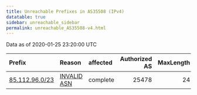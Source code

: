 ```yaml
---
title: Unreachable Prefixes in AS35508 (IPv4)
datatable: true
sidebar: unreachable_sidebar
permalink: unreachable_AS35508-v4.html
---
```


Data as of 2020-01-25 23:20:00 UTC


<div class="datatable-begin"></div>

| Prefix                                                 | Reason                                                                                                | affected   |   Authorized AS |   MaxLength | Anchor                                         |   unreachable /24s |
|:-------------------------------------------------------|:------------------------------------------------------------------------------------------------------|:-----------|----------------:|------------:|:-----------------------------------------------|-------------------:|
| [85.112.96.0/23](https://stat.ripe.net/85.112.96.0/23) | [INVALID ASN](https://rpki-validator.ripe.net/announcement-preview?asn=AS35508&prefix=85.112.96.0/23) | complete   |           25478 |          24 | [RIPE](unreachable_RIPE_NCC_RPKI_Root-v4.html) |                  2 |

<div class="datatable-end"></div>